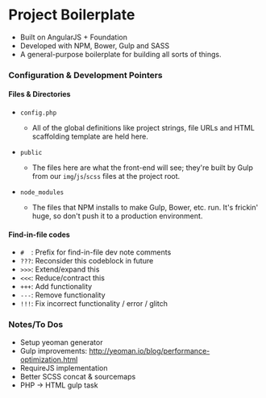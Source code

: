 # Project Boilerplate
- Built on AngularJS + Foundation
- Developed with NPM, Bower, Gulp and SASS
- A general-purpose boilerplate for building all sorts of things.

### Configuration & Development Pointers

#### Files & Directories

- `config.php`
  - All of the global definitions like project strings, file URLs and HTML scaffolding template are held here.

- `public`
  - The files here are what the front-end will see; they're built by Gulp from our `img`/`js`/`scss` files at the project root.

- `node_modules`
  - The files that NPM installs to make Gulp, Bower, etc. run. It's frickin' huge, so don't push it to a production environment.

#### Find-in-file codes
  - ` #   `: Prefix for find-in-file dev note comments
  - ` ??? `: Reconsider this codeblock in future
  - ` >>> `: Extend/expand this
  - ` <<< `: Reduce/contract this
  - ` +++ `: Add functionality
  - ` --- `: Remove functionality
  - ` !!! `: Fix incorrect functionality / error / glitch

### Notes/To Dos
- Setup yeoman generator
- Gulp improvements: http://yeoman.io/blog/performance-optimization.html
- RequireJS implementation
- Better SCSS concat & sourcemaps
- PHP -> HTML gulp task 